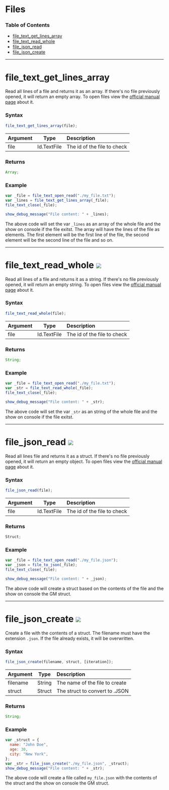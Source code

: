 # Files

### Table of Contents

- [file_text_get_lines_array](#file_text_get_lines_array)
- [file_text_read_whole](#file_text_read_whole)
- [file_json_read](#file_json_read)
- [file_json_create](#file_json_create)

---

# file_text_get_lines_array

Read all lines of a file and returns it as an array. If there's no file previously opened, it will return an empty array. To open files view the [official manual page](https://manual.yoyogames.com/GameMaker_Language/GML_Reference/File_Handling/Text_Files/file_text_open_read.htm) about it.

### Syntax

```js
file_text_get_lines_array(file);
```

| Argument |    Type     | Description                 |
| :------- | :---------: | :-------------------------- |
| file     | Id.TextFile | The id of the file to check |

### Returns

```js
Array;
```

### Example

```js
var _file = file_text_open_read("./my_file.txt");
var _lines = file_text_get_lines_array(_file);
file_text_close(_file);

show_debug_message("File content: " + _lines);
```

The above code will set the var `_lines` as an array of the whole file and the show on console if the file exitst. The array will have the lines of the file as elements. The first element will be the first line of the file, the second element will be the second line of the file and so on.

---

# file_text_read_whole ![](https://img.shields.io/badge/v1.2.2-3e5f4a?style=flat)

Read all lines of a file and returns it as a string. If there's no file previously opened, it will return an empty string. To open files view the [official manual page](https://manual.yoyogames.com/GameMaker_Language/GML_Reference/File_Handling/Text_Files/file_text_open_read.htm) about it.

### Syntax

```js
file_text_read_whole(file);
```

| Argument |    Type     | Description                 |
| :------- | :---------: | :-------------------------- |
| file     | Id.TextFile | The id of the file to check |

### Returns

```js
String;
```

### Example

```js
var _file = file_text_open_read("./my_file.txt");
var _str = file_text_read_whole(_file);
file_text_close(_file);

show_debug_message("File content: " + _str);
```

The above code will set the var `_str` as an string of the whole file and the show on console if the file exitst.

---

# file_json_read ![](https://img.shields.io/badge/v1.3.0-7a6e7e?style=flat)

Read all lines file and returns it as a struct. If there's no file previously opened, it will return an empty object. To open files view the [official manual page](https://manual.yoyogames.com/GameMaker_Language/GML_Reference/File_Handling/Text_Files/file_text_open_read.htm) about it.

### Syntax

```js
file_json_read(file);
```

| Argument |    Type     | Description                 |
| :------- | :---------: | :-------------------------- |
| file     | Id.TextFile | The id of the file to check |

### Returns

```js
Struct;
```

### Example

```js
var _file = file_text_open_read("./my_file.json");
var _json = file_to_json(_file);
file_text_close(_file);

show_debug_message("File content: " + _json);
```

The above code will create a struct based on the contents of the file and the show on console the GM struct.

---

# file_json_create ![](https://img.shields.io/badge/v1.3.0-7a6e7e?style=flat)

Create a file with the contents of a struct. The filename must have the extension `.json`. If the file already exists, it will be overwritten.

### Syntax

```js
file_json_create(filename, struct, [iteration]);
```

| Argument |  Type  | Description                    |
| :------- | :----: | :----------------------------- |
| filename | String | The name of the file to create |
| struct   | Struct | The struct to convert to .JSON |

### Returns

```js
String;
```

### Example

```js
var _struct = {
  name: "John Doe",
  age: 30,
  city: "New York",
};
var _str = file_json_create("./my_file.json", _struct);
show_debug_message("File content: " + _str);
```

The above code will create a file called `my_file.json` with the contents of the struct and the show on console the GM struct.
